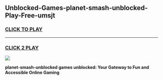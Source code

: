 
## Unblocked-Games-planet-smash-unblocked-Play-Free-umsjt
<h3>
<a href="https://premium76.site?title=planet-smash-unblocked&ref=23A">CLICK TO PLAY</a></h3>
<hr>

<h3>
<a href="https://premium76.site?title=planet-smash-unblocked&ref=23A">CLICK 2 PLAY</a>
  
</h3>

<a href="https://premium76.site?title=planet-smash-unblocked&ref=23A"><img src="https://clearcache.store/games.png"></a>


**planet-smash-unblocked games unblocked: Your Gateway to Fun and Accessible Online Gaming**
